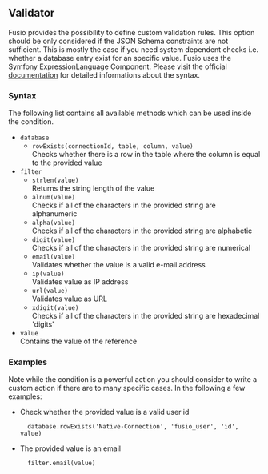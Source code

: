 
## Validator

Fusio provides the possibility to define custom validation rules. This option 
should be only considered if the JSON Schema constraints are not sufficient.
This is mostly the case if you need system dependent checks i.e. whether a 
database entry exist for an specific value. Fusio uses the Symfony 
ExpressionLanguage Component. Please visit the official [documentation] 
for detailed informations about the syntax.

### Syntax

The following list contains all available methods which can be used inside the 
condition.

 * `database`  
   * `rowExists(connectionId, table, column, value)`  
     Checks whether there is a row in the table where the column is equal to the 
     provided value
 * `filter`  
   * `strlen(value)`  
     Returns the string length of the value
   * `alnum(value)`  
     Checks if all of the characters in the provided string are alphanumeric
   * `alpha(value)`  
     Checks if all of the characters in the provided string are alphabetic
   * `digit(value)`  
     Checks if all of the characters in the provided string are numerical
   * `email(value)`  
     Validates whether the value is a valid e-mail address
   * `ip(value)`  
     Validates value as IP address
   * `url(value)`  
     Validates value as URL
   * `xdigit(value)`  
     Checks if all of the characters in the provided string are hexadecimal 'digits'
 * `value`  
   Contains the value of the reference

### Examples

Note while the condition is a powerful action you should consider to write a
custom action if there are to many specific cases. In the following a few 
examples:

* Check whether the provided value is a valid user id

        database.rowExists('Native-Connection', 'fusio_user', 'id', value)

* The provided value is an email

        filter.email(value)

[documentation]: http://symfony.com/doc/current/components/expression_language/introduction.html